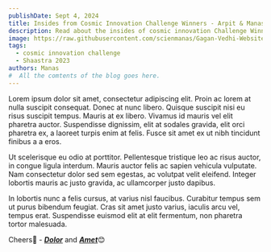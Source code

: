 ```yaml
---
publishDate: Sept 4, 2024
title: Insides from Cosmic Innovation Challenge Winners - Arpit & Manas
description: Read about the insides of cosmic innovation Challenge Winners of Space Sustainability Track.
image: https://raw.githubusercontent.com/scienmanas/Gagan-Vedhi-Website/main/src/content/images_posts/opportunities-for-iitians.png
tags:
  - cosmic innovation challenge
  - Shaastra 2023
authors: Manas
#  All the comtents of the blog goes here.
---
```


Lorem ipsum dolor sit amet, consectetur adipiscing elit. Proin ac lorem at nulla suscipit consequat. Donec at nunc libero. Quisque suscipit nisi eu risus suscipit tempus. Mauris at ex libero. Vivamus id mauris vel elit pharetra auctor. Suspendisse dignissim, elit at sodales gravida, elit orci pharetra ex, a laoreet turpis enim at felis. Fusce sit amet ex ut nibh tincidunt finibus a a eros.

Ut scelerisque eu odio at porttitor. Pellentesque tristique leo ac risus auctor, in congue ligula interdum. Mauris auctor felis ac sapien vehicula vulputate. Nam consectetur dolor sed sem egestas, ac volutpat velit eleifend. Integer lobortis mauris ac justo gravida, ac ullamcorper justo dapibus.

In lobortis nunc a felis cursus, at varius nisl faucibus. Curabitur tempus sem ut purus bibendum feugiat. Cras sit amet justo varius, iaculis arcu vel, tempus erat. Suspendisse euismod elit at elit fermentum, non pharetra tortor malesuada.

Cheers🥂 - [**_Dolor_**](https://www.github.com/dolor) and [**_Amet_**](https://www.github.com/amet)😊
